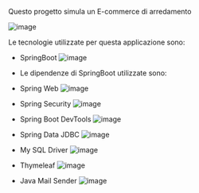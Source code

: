 Questo progetto simula un E-commerce di arredamento

![image](https://github.com/user-attachments/assets/a21e0fe7-ab6b-44e0-97c7-58de9633d694)

Le tecnologie utilizzate per questa applicazione sono:

- SpringBoot ![image](https://github.com/user-attachments/assets/3de06bbc-9012-449b-afd9-622ea7a43aeb)
  
- Le dipendenze di SpringBoot utilizzate sono:
  
- Spring Web     ![image](https://github.com/user-attachments/assets/7c2dd333-ba15-4e58-9488-f8096b7827fe)

- Spring Security      ![image](https://github.com/user-attachments/assets/2b96fb94-10de-4735-bcf8-7b5ced3d2493)

- Spring Boot DevTools     ![image](https://github.com/user-attachments/assets/31df0832-1433-477f-89d2-67ca19a7ca87)

- Spring Data JDBC     ![image](https://github.com/user-attachments/assets/2d0474f7-bd25-45af-8f4d-8deb3fc4a474)

- My SQL Driver    ![image](https://github.com/user-attachments/assets/ccb24487-8fed-4f0f-92a3-aea56e534318)

- Thymeleaf      ![image](https://github.com/user-attachments/assets/25ad47bd-6bf0-4226-a390-da6f03adc7db)

- Java Mail Sender ![image](https://github.com/user-attachments/assets/b02bbc4f-1006-43e8-9d5f-941a000a5644)

